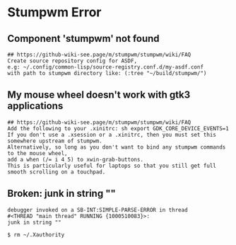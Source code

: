 Stumpwm Error
=============

## Component 'stumpwm' not found

    ## https://github-wiki-see.page/m/stumpwm/stumpwm/wiki/FAQ
    Create source repository config for ASDF,
    e.g: ~/.config/common-lisp/source-registry.conf.d/my-asdf.conf
    with path to stumpwm directory like: (:tree "~/build/stumpwm/")

## My mouse wheel doesn't work with gtk3 applications

    ## https://github-wiki-see.page/m/stumpwm/stumpwm/wiki/FAQ
    Add the following to your .xinitrc: sh export GDK_CORE_DEVICE_EVENTS=1
    If you don't use a .xsession or a .xinitrc, then you must set this somewhere upstream of stumpwm.
    Alternatively, so long as you don't want to bind any stumpwm commands to the mouse wheel,
    add a when (/= i 4 5) to xwin-grab-buttons.
    This is particularly useful for laptops so that you still get full smooth scrolling on a touchpad.

## Broken: junk in string ""

    debugger invoked on a SB-INT:SIMPLE-PARSE-ERROR in thread
    #<THREAD "main thread" RUNNING {1000510083}>:
    junk in string ""

    $ rm ~/.Xauthority
